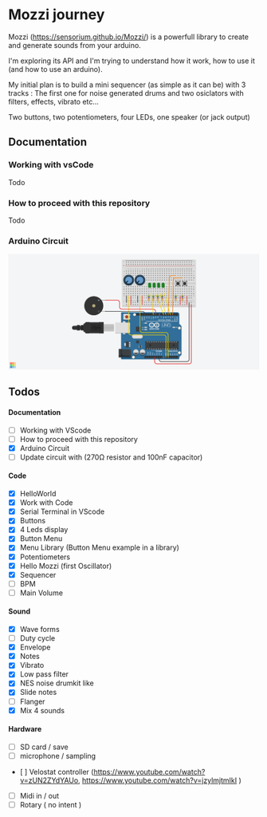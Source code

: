 # Mozzi journey

Mozzi (https://sensorium.github.io/Mozzi/) is a powerfull library to create and generate sounds from your arduino.

I'm exploring its API and I'm trying to understand how it work, how to use it (and how to use an arduino).

My initial plan is to build a mini sequencer (as simple as it can be) with 3 tracks : 
The first one for noise generated drums and two osiclators with filters, effects, vibrato etc...

Two buttons, two potentiometers, four LEDs, one speaker (or jack output) 

## Documentation
### Working with vsCode
Todo
### How to proceed with this repository
Todo
### Arduino Circuit

![Arduino Circuit](documentation/arduino_schema.png)

## Todos

#### Documentation

 - [ ] Working with VScode
 - [ ] How to proceed with this repository
 - [x] Arduino Circuit
 - [ ] Update circuit with (270Ω resistor and 100nF capacitor)
  
#### Code

 - [x] HelloWorld
 - [x] Work with Code
 - [x] Serial Terminal in VScode
 - [x] Buttons
 - [x] 4 Leds display 
 - [x] Button Menu
 - [x] Menu Library (Button Menu example in a library)
 - [x] Potentiometers
 - [x] Hello Mozzi (first Oscillator)
 - [x] Sequencer
 - [ ] BPM
 - [ ] Main Volume

#### Sound

 - [x] Wave forms
 - [ ] Duty cycle
 - [x] Envelope
 - [x] Notes
 - [x] Vibrato
 - [x] Low pass filter
 - [x] NES noise drumkit like
 - [x] Slide notes
 - [ ] Flanger
 - [x] Mix 4 sounds

#### Hardware

 - [ ] SD card / save
 - [ ] microphone / sampling
 - [ ] Velostat controller (https://www.youtube.com/watch?v=zUN2ZYdYAUo, https://www.youtube.com/watch?v=jzylmjtmIkI )
 - [ ] Midi in / out
 - [ ] Rotary ( no intent )